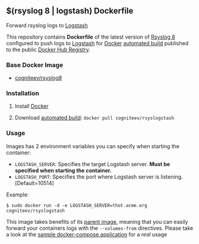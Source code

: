 ## $(rsyslog 8 | logstash) Dockerfile

Forward rsyslog logs to [Logstash](http://logstash.net/)

This repository contains **Dockerfile** of the latest version of [Rsyslog 8](http://www.rsyslog.com/) configured to push logs to [Logstash](http://logstash.net/) for [Docker](https://www.docker.com/) [automated build](https://registry.hub.docker.com/u/cogniteev/rsyslogstash/) published to the public [Docker Hub Registry](https://registry.hub.docker.com/).

### Base Docker Image

* [cogniteev/rsyslog8](https://registry.hub.docker.com/u/cogniteev/rsyslog8/)

### Installation

1. Install [Docker](https://www.docker.com/)

2. Download [automated build](https://registry.hub.docker.com/u/cogniteev/rsyslog8/): `docker pull cogniteev/rsyslogstash`

### Usage

Images has 2 environment variables you can specify when starting the container:
* `LOGSTASH_SERVER`: Specifies the target Logstash server. **Must be specified when starting the container.** 
* `LOGSTASH_PORT`: Specifies the port where Logstash server is listening.[Default=10514]

Example:

   ```shell
   $ sudo docker run -d -e LOGSTASH_SERVER=thot.acme.org cogniteev/rsyslogstash
   ```

This image takes benefits of its [parent image](https://github.com/cogniteev/docker-rsyslog8), meaning that you can easily forward your containers logs with the `--volumes-from` directives. Please take a look at the [sample docker-compose application](https://github.com/cogniteev/docker-rsyslog8/tree/master/sample) for a *real* usage
